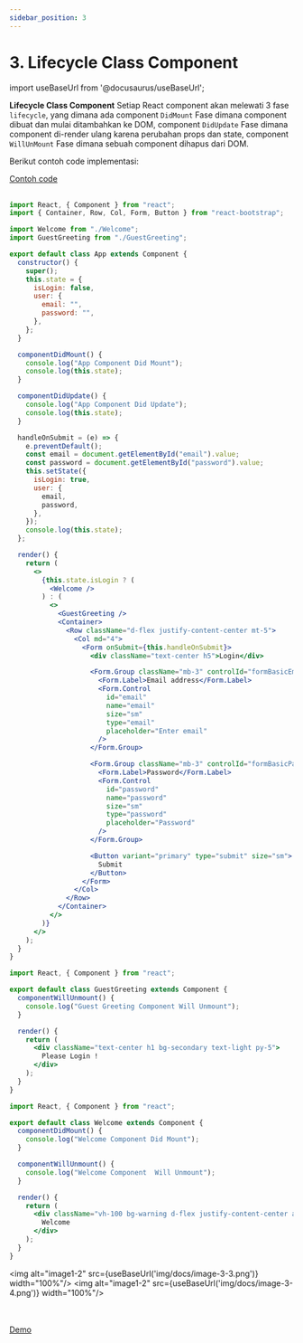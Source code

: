 ```yaml
---
sidebar_position: 3
---
```


# 3. Lifecycle Class Component

import useBaseUrl from '@docusaurus/useBaseUrl';

**Lifecycle Class Component** Setiap React component akan melewati 3 fase `lifecycle`, yang dimana ada component `DidMount` Fase dimana component dibuat dan mulai ditambahkan ke DOM, component `DidUpdate` Fase dimana component di-render ulang karena perubahan props dan state, component `WillUnMount` Fase dimana sebuah component dihapus dari DOM.

Berikut contoh code implementasi:

<a class="btn-example-code" href="https://github.com/demo-dumbways/ebook-code-results-stage-2/tree/3-frontend-react-js-hooks/src">
Contoh code
</a>

<br />
<br />

```jsx title=App.js {20-23,25-28}
import React, { Component } from "react";
import { Container, Row, Col, Form, Button } from "react-bootstrap";

import Welcome from "./Welcome";
import GuestGreeting from "./GuestGreeting";

export default class App extends Component {
  constructor() {
    super();
    this.state = {
      isLogin: false,
      user: {
        email: "",
        password: "",
      },
    };
  }

  componentDidMount() {
    console.log("App Component Did Mount");
    console.log(this.state);
  }

  componentDidUpdate() {
    console.log("App Component Did Update");
    console.log(this.state);
  }

  handleOnSubmit = (e) => {
    e.preventDefault();
    const email = document.getElementById("email").value;
    const password = document.getElementById("password").value;
    this.setState({
      isLogin: true,
      user: {
        email,
        password,
      },
    });
    console.log(this.state);
  };

  render() {
    return (
      <>
        {this.state.isLogin ? (
          <Welcome />
        ) : (
          <>
            <GuestGreeting />
            <Container>
              <Row className="d-flex justify-content-center mt-5">
                <Col md="4">
                  <Form onSubmit={this.handleOnSubmit}>
                    <div className="text-center h5">Login</div>

                    <Form.Group className="mb-3" controlId="formBasicEmail">
                      <Form.Label>Email address</Form.Label>
                      <Form.Control
                        id="email"
                        name="email"
                        size="sm"
                        type="email"
                        placeholder="Enter email"
                      />
                    </Form.Group>

                    <Form.Group className="mb-3" controlId="formBasicPassword">
                      <Form.Label>Password</Form.Label>
                      <Form.Control
                        id="password"
                        name="password"
                        size="sm"
                        type="password"
                        placeholder="Password"
                      />
                    </Form.Group>

                    <Button variant="primary" type="submit" size="sm">
                      Submit
                    </Button>
                  </Form>
                </Col>
              </Row>
            </Container>
          </>
        )}
      </>
    );
  }
}
```

```jsx title=GuestGreeting.js {5-7}
import React, { Component } from "react";

export default class GuestGreeting extends Component {
  componentWillUnmount() {
    console.log("Guest Greeting Component Will Unmount");
  }

  render() {
    return (
      <div className="text-center h1 bg-secondary text-light py-5">
        Please Login !
      </div>
    );
  }
}
```

```jsx title=Welcome.js {5-7,9-11}
import React, { Component } from "react";

export default class Welcome extends Component {
  componentDidMount() {
    console.log("Welcome Component Did Mount");
  }

  componentWillUnmount() {
    console.log("Welcome Component  Will Unmount");
  }

  render() {
    return (
      <div className="vh-100 bg-warning d-flex justify-content-center align-items-center h1 mb-0">
        Welcome
      </div>
    );
  }
}
```

<img alt="image1-2" src={useBaseUrl('img/docs/image-3-3.png')} width="100%"/>
<img alt="image1-2" src={useBaseUrl('img/docs/image-3-4.png')} width="100%"/>

<br />
<br />

<div>
<a class="btn-demo" href="https://ebook-code-results-stage-2-git-3-frontend-132813-demo-dumbways.vercel.app/">
Demo
</a>
</div>
